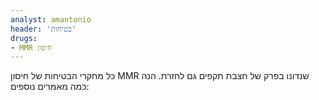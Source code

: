 ```yaml
---
analyst: amantonio
header: 'בטיחות'
drugs:
- MMR חיסון
---
```


כל מחקרי הבטיחות של חיסון MMR שנדונו בפרק של חצבת תקפים גם לחזרת. הנה כמה מאמרים נוספים:
